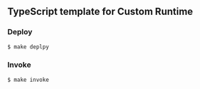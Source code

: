 ## TypeScript template for Custom Runtime

### Deploy

```bash
$ make deplpy
```

### Invoke

```bash
$ make invoke
```